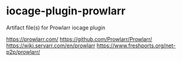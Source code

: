 # iocage-plugin-prowlarr
Artifact file(s) for Prowlarr iocage plugin

https://prowlarr.com/
https://github.com/Prowlarr/Prowlarr/
https://wiki.servarr.com/en/prowlarr
https://www.freshports.org/net-p2p/prowlarr/
